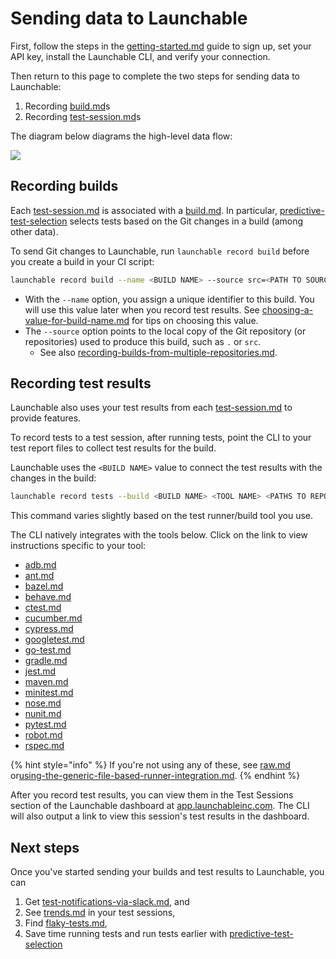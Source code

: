 # Sending data to Launchable

First, follow the steps in the [getting-started.md](../getting-started.md "mention") guide to sign up, set your API key, install the Launchable CLI, and verify your connection.

Then return to this page to complete the two steps for sending data to Launchable:

1. Recording [build.md](../concepts/build.md "mention")s
2. Recording [test-session.md](../concepts/test-session.md "mention")s

The diagram below diagrams the high-level data flow:

![](<../../.gitbook/assets/sending-data-diagram (1).png>)

## Recording builds

Each [test-session.md](../concepts/test-session.md "mention") is associated with a [build.md](../concepts/build.md "mention"). In particular, [predictive-test-selection](../features/predictive-test-selection/ "mention") selects tests based on the Git changes in a build (among other data).

To send Git changes to Launchable, run `launchable record build` before you create a build in your CI script:

```bash
launchable record build --name <BUILD NAME> --source src=<PATH TO SOURCE>
```

* With the `--name` option, you assign a unique identifier to this build. You will use this value later when you record test results. See [choosing-a-value-for-build-name.md](choosing-a-value-for-build-name.md "mention") for tips on choosing this value.
* The `--source` option points to the local copy of the Git repository (or repositories) used to produce this build, such as `.` or `src`.
  * See also [recording-builds-from-multiple-repositories.md](recording-builds-from-multiple-repositories.md "mention").

## Recording test results

Launchable also uses your test results from each [test-session.md](../concepts/test-session.md "mention") to provide features.

To record tests to a test session, after running tests, point the CLI to your test report files to collect test results for the build.

Launchable uses the `<BUILD NAME>` value to connect the test results with the changes in the build:

```bash
launchable record tests --build <BUILD NAME> <TOOL NAME> <PATHS TO REPORT FILES>
```

This command varies slightly based on the test runner/build tool you use.

The CLI natively integrates with the tools below. Click on the link to view instructions specific to your tool:

* [adb.md](../resources/integrations/adb.md "mention")
* [ant.md](../resources/integrations/ant.md "mention")
* [bazel.md](../resources/integrations/bazel.md "mention")
* [behave.md](../resources/integrations/behave.md "mention")
* [ctest.md](../resources/integrations/ctest.md "mention")
* [cucumber.md](../resources/integrations/cucumber.md "mention")
* [cypress.md](../resources/integrations/cypress.md "mention")
* [googletest.md](../resources/integrations/googletest.md "mention")
* [go-test.md](../resources/integrations/go-test.md "mention")
* [gradle.md](../resources/integrations/gradle.md "mention")
* [jest.md](../resources/integrations/jest.md "mention")
* [maven.md](../resources/integrations/maven.md "mention")
* [minitest.md](../resources/integrations/minitest.md "mention")
* [nose.md](../resources/integrations/nose.md "mention")
* [nunit.md](../resources/integrations/nunit.md "mention")
* [pytest.md](../resources/integrations/pytest.md "mention")
* [robot.md](../resources/integrations/robot.md "mention")
* [rspec.md](../resources/supported-test-frameworks/rspec.md "mention")

{% hint style="info" %}
If you're not using any of these, see [raw.md](../resources/integrations/raw.md "mention") or[using-the-generic-file-based-runner-integration.md](../resources/integrations/using-the-generic-file-based-runner-integration.md "mention").
{% endhint %}

After you record test results, you can view them in the Test Sessions section of the Launchable dashboard at [app.launchableinc.com](https://app.launchableinc.com/). The CLI will also output a link to view this session's test results in the dashboard.

## Next steps

Once you've started sending your builds and test results to Launchable, you can

1. Get [test-notifications-via-slack.md](../features/test-notifications-via-slack.md "mention"), and
2. See [trends.md](../features/insights/trends.md "mention") in your test sessions,
3. Find [flaky-tests.md](../features/insights/flaky-tests.md "mention"),
4. Save time running tests and run tests earlier with [predictive-test-selection](../features/predictive-test-selection/ "mention")

